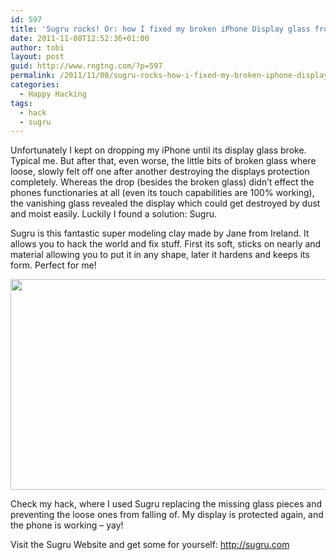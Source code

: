 ```yaml
---
id: 597
title: 'Sugru rocks! Or: how I fixed my broken iPhone Display glass from falling off.'
date: 2011-11-08T12:52:36+01:00
author: tobi
layout: post
guid: http://www.rngtng.com/?p=597
permalink: /2011/11/08/sugru-rocks-how-i-fixed-my-broken-iphone-display-glass-from-falling-off/
categories:
  - Happy Hacking
tags:
  - hack
  - sugru
---
```

Unfortunately I kept on dropping my iPhone until its display glass broke. Typical me. But after that, even worse, the little bits of broken glass where loose, slowly felt off one after another destroying the displays protection completely. Whereas the drop (besides the broken glass) didn&#8217;t effect the phones functionaries at all (even its touch capabilities are 100% working), the vanishing glass revealed the display which could get destroyed by dust and moist easily. Luckily I found a solution: Sugru.

Sugru is this fantastic super modeling clay made by Jane from Ireland. It allows you to hack the world and fix stuff. First its soft, sticks on nearly and material allowing you to put it in any shape, later it hardens and keeps its form. Perfect for me!

<img class="aligncenter size-full wp-image-599" src="http://www.rngtng.com/files/2011/11/20111108-f8j49y7mhtxjenh57c3swnciwe.jpg" alt="" width="596" height="337" srcset="http://www.rngtng.com/files/2011/11/20111108-f8j49y7mhtxjenh57c3swnciwe.jpg 596w, http://www.rngtng.com/files/2011/11/20111108-f8j49y7mhtxjenh57c3swnciwe-300x169.jpg 300w" sizes="(max-width: 596px) 100vw, 596px" /> 

Check my hack, where I used Sugru replacing the missing glass pieces and preventing the loose ones from falling of. My display is protected again, and the phone is working &#8211; yay!

Visit the Sugru Website and get some for yourself: <http://sugru.com>